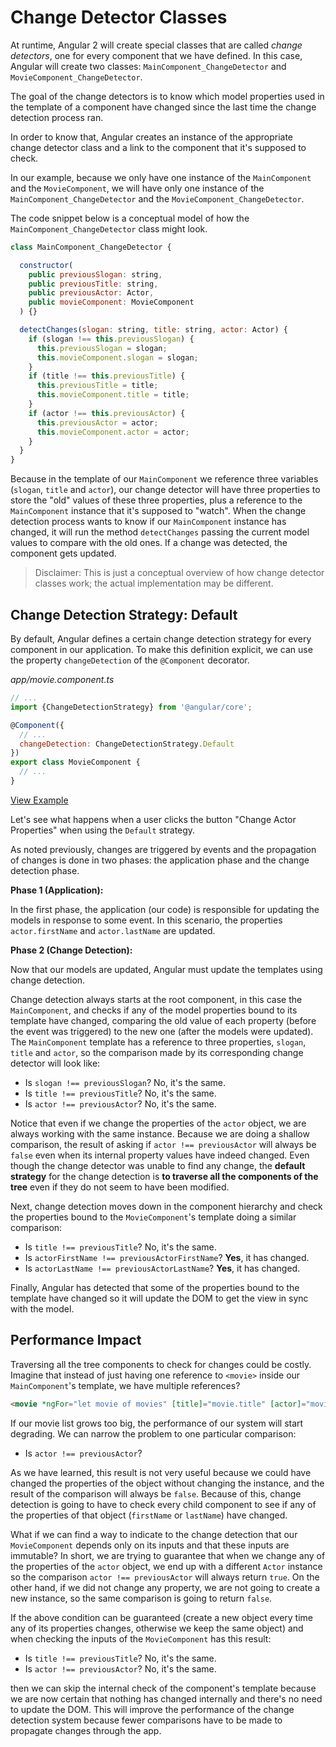 # Change Detector Classes

At runtime, Angular 2 will create special classes that are called _change detectors_, one for every component that we have defined. In this case, Angular will create two classes: `MainComponent_ChangeDetector` and `MovieComponent_ChangeDetector`.

The goal of the change detectors is to know which model properties used in the template of a component have changed since the last time the change detection process ran.

In order to know that, Angular creates an instance of the appropriate change detector class and a link to the component that it's supposed to check.

In our example, because we only have one instance of the `MainComponent` and the `MovieComponent`, we will have only one instance of the `MainComponent_ChangeDetector` and the `MovieComponent_ChangeDetector`.

The code snippet below is a conceptual model of how the `MainComponent_ChangeDetector` class might look.

```javascript
class MainComponent_ChangeDetector {

  constructor(
    public previousSlogan: string,
    public previousTitle: string,
    public previousActor: Actor,
    public movieComponent: MovieComponent
  ) {}

  detectChanges(slogan: string, title: string, actor: Actor) {
    if (slogan !== this.previousSlogan) {
      this.previousSlogan = slogan;
      this.movieComponent.slogan = slogan;
    }
    if (title !== this.previousTitle) {
      this.previousTitle = title;
      this.movieComponent.title = title;
    }
    if (actor !== this.previousActor) {
      this.previousActor = actor;
      this.movieComponent.actor = actor;
    }
  }
}
```

Because in the template of our `MainComponent` we reference three variables (`slogan`, `title` and `actor`), our change detector will have three properties to store the "old" values of these three properties, plus a reference to the `MainComponent` instance that it's supposed to "watch". When the change detection process wants to know if our `MainComponent` instance has changed, it will run the method `detectChanges` passing the current model values to compare with the old ones. If a change was detected, the component gets updated.

> Disclaimer: This is just a conceptual overview of how change detector classes work; the actual implementation may be different.

## Change Detection Strategy: Default

By default, Angular defines a certain change detection strategy for every component in our application. To make this definition explicit, we can use the property `changeDetection` of the `@Component` decorator.

_app/movie.component.ts_
```javascript
// ...
import {ChangeDetectionStrategy} from '@angular/core';

@Component({
  // ...
  changeDetection: ChangeDetectionStrategy.Default
})
export class MovieComponent {
  // ...
}
```

[View Example](http://plnkr.co/edit/Z5gWPosxIpCqsBcepMEu?p=preview)

Let's see what happens when a user clicks the button "Change Actor Properties" when using the `Default` strategy.

As noted previously, changes are triggered by events and the propagation of changes is done in two phases: the application phase and the change detection phase.

**Phase 1 (Application):**

In the first phase, the application (our code) is responsible for updating the models in response to some event. In this scenario, the properties `actor.firstName` and `actor.lastName` are updated.

**Phase 2 (Change Detection):**

Now that our models are updated, Angular must update the templates using change detection.

Change detection always starts at the root component, in this case the `MainComponent`, and checks if any of the model properties bound to its template have changed, comparing the old value of each property (before the event was triggered) to the new one (after the models were updated). The `MainComponent` template has a reference to three properties, `slogan`, `title` and `actor`, so the comparison made by its corresponding change detector will look like:

- Is `slogan !== previousSlogan`? No, it's the same.
- Is `title !== previousTitle`? No, it's the same.
- Is `actor !== previousActor`? No, it's the same.

Notice that even if we change the properties of the `actor` object, we are always working with the same instance. Because we are doing a shallow comparison, the result of asking if `actor !== previousActor` will always be `false` even when its internal property values have indeed changed. Even though the change detector was unable to find any change, the **default strategy** for the change detection is **to traverse all the components of the tree** even if they do not seem to have been modified.

Next, change detection moves down in the component hierarchy and check the properties bound to the `MovieComponent`'s template doing a similar comparison:

- Is `title !== previousTitle`? No, it's the same.
- Is `actorFirstName !== previousActorFirstName`? **Yes**, it has changed.
- Is `actorLastName !== previousActorLastName`? **Yes**, it has changed.

Finally, Angular has detected that some of the properties bound to the template have changed so it will update the DOM to get the view in sync with the model.

## Performance Impact

Traversing all the tree components to check for changes could be costly. Imagine that instead of just having one reference to `<movie>` inside our `MainComponent`'s template, we have multiple references?

```html
<movie *ngFor="let movie of movies" [title]="movie.title" [actor]="movie.actor"></movie>`
```

If our movie list grows too big, the performance of our system will start degrading. We can narrow the problem to one particular comparison:

- Is `actor !== previousActor`?

As we have learned, this result is not very useful because we could have changed the properties of the object without changing the instance, and the result of the comparison will always be `false`. Because of this, change detection is going to have to check every child component to see if any of the properties of that object (`firstName` or `lastName`) have changed.

What if we can find a way to indicate to the change detection that our `MovieComponent` depends only on its inputs and that these inputs are immutable? In short, we are trying to guarantee that when we change any of the properties of the `actor` object, we  end up with a different `Actor` instance so the comparison `actor !== previousActor` will always return `true`. On the other hand, if we did not change any property, we are not going to create a new instance, so the same comparison is going to return `false`.

If the above condition can be guaranteed (create a new object every time any of its properties changes, otherwise we keep the same object) and when checking the inputs of the `MovieComponent` has this result:

- Is `title !== previousTitle`? No, it's the same.
- Is `actor !== previousActor`? No, it's the same.

then we can skip the internal check of the component's template because we are now certain that nothing has changed internally and there's no need to update the DOM. This will improve the performance of the change detection system because fewer comparisons have to be made to propagate changes through the app.
